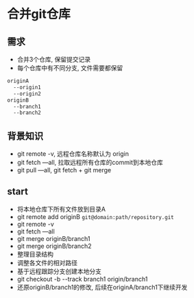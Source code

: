 # 合并git仓库

## 需求
* 合并3个仓库, 保留提交记录
* 每个仓库中有不同分支, 文件需要都保留
```sh
originA
  --origin1
  --origin2
originB
  --branch1
  --branch2
```

## 背景知识
* git remote -v, 远程仓库名称默认为 origin
* git fetch —all, 拉取远程所有仓库的commit到本地仓库
* git pull —all, git fetch + git merge

## start
* 将本地仓库下所有文件放到目录A
* git remote add originB `git@domain:path/repository.git`
* git remote -v
* git fetch —all
* git merge originB/branch1
* git merge originB/branch2
* 整理目录结构
* 调整各文件的相对路径
* 基于远程跟踪分支创建本地分支
* git checkout -b --track branch1 origin/branch1
* 还原originB/branch1的修改, 后续在originA/branch1下继续开发
